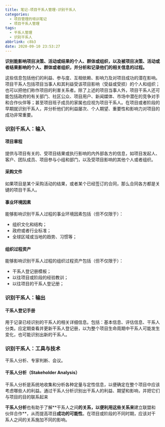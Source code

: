 ```yaml
---
title: 笔记-项目干系人管理-识别干系人
categories:
  - 项目管理的培训笔记
  - 项目干系人管理
tags:
  - 干系人管理
  - 识别干系人
abbrlink: c8b3
date: 2020-09-10 23:53:27
---
```


**识别能影响项目决策、活动或结果的个人、群体或组织，以及被项目决策、活动或者结果影响的个人、群体或者组织，并分析和记录他们的相关信息的过程。**

<!-- more -->

这些信息包括他们的利益、参与度、互相依赖、影响力及对项目成功的潜在影响。项目干系人包括项目当事人和其利益受该项目影响（受益或受损）的个人和组织；也可以把他们称作项目的利害关系者。除了上述的项目当事人外，项目干系人还可能包括政府的有关部门、社区公众、项目用户、新闻媒体、市场中潜在的竞争对手和合作伙伴等；甚至项目班子成员的家属也应视为项目干系人。在项目或者阶段的早期就识别干系人，并分析他们的利益屡次、个人期望、重要性和影响力对项目的成功非常重要。

### 识别千系人：输入

#### 项目章程

提供与项目有关的、受项目结果或执行影响的内外部各方的信息，如项目发起人、客户、团队成员、项目参与小组和部门，以及受项目影响的其他个人或者组织。

#### 采购文件

如果项目是某个采购活动的结果，或者某个已经签订的合同，那么合同各方都是关键的项目干系人。

#### 事业环境因素

能够影响识别干系人过程的事业环境因素包括（但不仅限于）：

- 组织文化和结构；
- 政府或者行业标准；
- 全球区域或当地的趋势、习惯等；
  
#### 组织过程资产

能够影响识别干系人过程的组织过程资产包括（但不仅限于）：

- 干系人登记册模板；
- 以往项目或阶段的经验教训；
- 以往项目的干系人登记册；

### 识别干系人：输出

#### 干系人登记手册

用于记录已经识别的干系人的相关详细信息。包括：基本信息、评估信息、干系人分类。应定期查看并更新干系人登记册，以为整个项目生命周期中干系人可能发生变化，也可能识别出新的干系人。

### 识别⼲系⼈：⼯具与技术

干系人分析、专家判断、会议。

#### ⼲系⼈分析（Stakeholder Analysis）

⼲系⼈分析是系统地收集和分析各种定量与定性信息，以便确定在整个项⽬中应该考虑哪些⼈的利益。通过⼲系⼈分析识别出⼲系⼈的利益、期望和影响，并把它们与项⽬的⽬的联系起来

**⼲系⼈分析**也有助于了解**⼲系⼈之间**的关系，以便利⽤这些关系来**建⽴联盟和伙伴合作**，从⽽提⾼项⽬**成功的可能性**。在项⽬或阶段的不同时期，应该对⼲系⼈之间的关系施加不同的影响。
